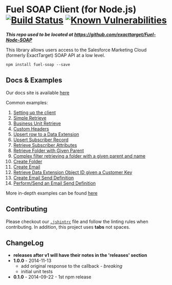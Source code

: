 Fuel SOAP Client (for Node.js) [![Build Status](https://travis-ci.org/salesforce-marketingcloud/FuelSDK-Node-SOAP.svg?branch=master)](https://travis-ci.org/salesforce-marketingcloud/FuelSDK-Node-SOAP)  [![Known Vulnerabilities](https://snyk.io/test/github/salesforce-marketingcloud/FuelSDK-Node-SOAP/badge.svg)](https://snyk.io/test/github/salesforce-marketingcloud/FuelSDK-Node-SOAP)
=============

***This repo used to be located at https://github.com/exacttarget/Fuel-Node-SOAP***

This library allows users access to the Salesforce Marketing Cloud (formerly ExactTarget) SOAP API at a low level.

```
npm install fuel-soap --save
```

## Docs & Examples

Our docs site is available [here](http://salesforce-marketingcloud.github.io/FuelSDK-Node-SOAP/)

Common examples:

1. [Setting up the client][3]
2. [Simple Retrieve][4]
3. [Business Unit Retrieve][5]
4. [Custom Headers][6]
5. [Upsert row to a Data Extension][7]
6. [Upsert Subscriber Record][8]
7. [Retrieve Subscriber Attributes][9]
8. [Retrieve Folder with Given Parent][10]
9. [Complex filter retrieving a folder with a given parent and name][11]
10. [Create Folder][12]
11. [Create Email][13]
12. [Retrieve Data Extension Object ID given a Customer Key][14]
13. [Create Email Send Definition][15]
14. [Perform/Send an Email Send Definition][16]


More in-depth examples can be found [here](https://github.com/salesforce-marketingcloud/FuelSDK-Node)

## Contributing

Please checkout our [`.jshintrc`][2] file and follow the linting rules when contributing. In addition, this project uses **tabs** not spaces.

## ChangeLog

* **releases after v1 will have their notes in the 'releases' section**
* **1.0.0** - 2014-11-13
    * add original response to the callback - *breaking*
    * initial unit tests
* **0.1.0** - 2014-09-22 - 1st npm release

[1]: https://github.com/salesforcefuel/FuelSDK-Node-Auth/wiki/Initialization
[2]: https://github.com/salesforcefuel/FuelSDK-Node-SOAP/blob/master/.jshintrc
[3]: https://gist.github.com/vernak2539/8babcdd13b80d632dd12#file-1_setup-js
[4]: https://gist.github.com/vernak2539/8babcdd13b80d632dd12#file-2_simple-retrieve-js
[5]: https://gist.github.com/vernak2539/8babcdd13b80d632dd12#file-3_business-unit-retrieve-js
[6]: https://gist.github.com/vernak2539/a1b5c6e36f6c7f1fe63b
[7]: https://gist.github.com/angrycider/02e858fd013144e1bab3b422f7dad72e
[8]: https://gist.github.com/angrycider/f8377566cb8846b1842da15786b7fd59
[9]: https://gist.github.com/angrycider/ce1d4e3a95dbd67c4c83176c04d08036
[10]: https://gist.github.com/angrycider/cef64f6d5081bad90625747bb622386e
[11]: https://gist.github.com/angrycider/0bb7f244784666d6d0713264d7e60db4
[12]: https://gist.github.com/angrycider/b5369270b48eea2b6d225aa75797c779
[13]: https://gist.github.com/angrycider/ee39a7a87454201ea469108104b6f0e0
[14]: https://gist.github.com/angrycider/47a2727e274ef87632c115b333aeb473
[15]: https://gist.github.com/angrycider/62ffa5285d7399b2fbaa8d63989c64c0
[16]: https://gist.github.com/angrycider/ca45209fcad89ae3f71e7119680f24ef
